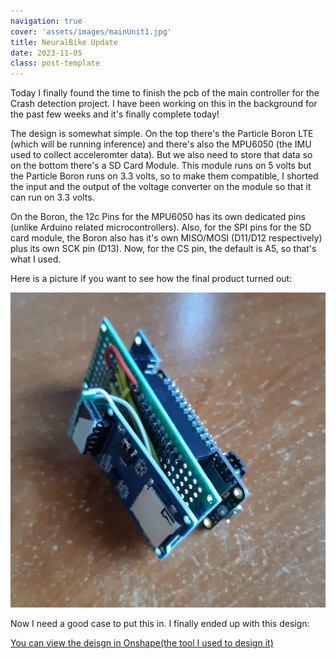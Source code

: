 ```yaml
---
navigation: true
cover: 'assets/images/mainUnit1.jpg'
title: NeuralBike Update
date: 2023-11-05
class: post-template
---
```


Today I finally found the time to finish the pcb of the main controller for the Crash detection project. I have been working on this in the background for the past few weeks and it's finally complete today! 

The design is somewhat simple. On the top there's the Particle Boron LTE (which will be running inference) and there's also the MPU6050 (the IMU used to collect acceleromter data). But we also need to store that data so on the bottom there's a SD Card Module. This module runs on 5 volts but the Particle Boron runs on 3.3 volts, so to make them compatible, I shorted the input and the output of the voltage converter on the module so that it can run on 3.3 volts. 

On the Boron, the 12c Pins for the MPU6050 has its own dedicated pins (unlike Arduino related microcontrollers). Also, for the SPI pins for the SD card module, the Boron also has it's own MISO/MOSI (D11/D12 respectively) plus its own SCK pin (D13). Now, for the CS pin, the default is A5, so that's what I used.

Here is a picture if you want to see how the final product turned out:

![The main pcb](assets/images/mainUnit2.jpg)

Now I need a good case to put this in. I finally ended up with this design:

[You can view the deisgn in Onshape(the tool I used to design it)](https://cad.onshape.com/documents/1df18ac347a74cac98dfa207/w/4d75f3240e6fd7c24029e563/e/14ce5f3b6cddb572a7779c39?renderMode=0&uiState=654a8f6bdce69c30eab54bf9)
